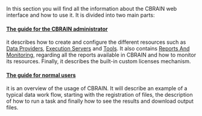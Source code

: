 In this section you will find all the information about the CBRAIN
web interface and how to use it. It is divided into two main parts:

#### [The guide for the CBRAIN administrator](admin_Administrator-Guides.html)

   it describes how to create and configure the different resources
   such as [Data Providers](admin_Data-Providers.html), [Execution Servers](admin_Execution-Servers.html) and [Tools](admin_Tools.html).
   It also contains [Reports And Monitoring](admin_Reports-And-Monitoring.html), regarding all the
   reports available in CBRAIN and how to monitor its resources.
   Finally, it describes the built-in custom licenses mechanism.

#### [The guide for normal users](user_User-Guides.html)

   it is an overview of the usage of CBRAIN. It will describe an
   example of a typical data work flow, starting with the registration
   of files, the description of how to run a task and finally how
   to see the results and download output files.

